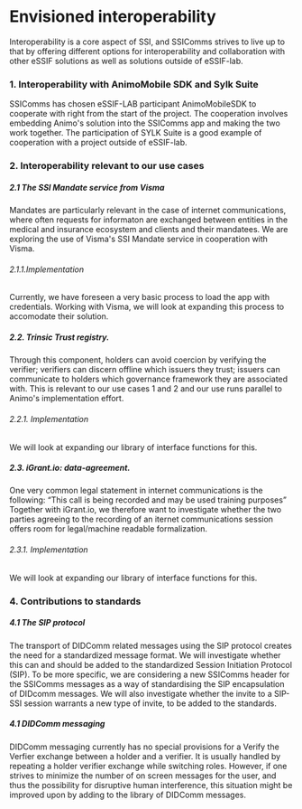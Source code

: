 Envisioned interoperability
===========================

Interoperability is a core aspect of SSI, and SSIComms strives to live up to that by offering different options for interoperability and collaboration with other eSSIF solutions as well as solutions outside of eSSIF-lab.

### 1. Interoperability with AnimoMobile SDK and Sylk Suite
SSIComms has chosen eSSIF-LAB participant AnimoMobileSDK to cooperate with right from the start of the project. The cooperation involves embedding Animo's solution into the SSIComms app and making the two work together. The participation of SYLK Suite is a good example of cooperation with a project outside of eSSIF-lab.
 
### 2. Interoperability relevant to our use cases

##### 2.1 The SSI Mandate service from Visma
Mandates are particularly relevant in the case of internet communications, where often requests for informaton are exchanged between entities in the medical and insurance ecosystem and clients and their mandatees. We are exploring the use of Visma's SSI Mandate service in cooperation with Visma. 

###### 2.1.1.Implementation
Currently, we have foreseen a very basic process to load the app with credentials. Working with Visma, we will look at expanding this process to accomodate their solution.

##### 2.2. Trinsic Trust registry. 
Through this component, holders can avoid coercion by verifying the verifier; verifiers can discern offline which issuers they trust; issuers can communicate to holders which governance framework they are associated with. This is relevant to our use cases 1 and 2 and our use runs parallel to Animo's implementation effort.

###### 2.2.1. Implementation
We will look at expanding our library of interface functions for this.

##### 2.3. iGrant.io: data-agreement. 
One very common legal statement in internet communications is the following: “This call is being recorded and may be used training purposes”
Together with iGrant.io, we therefore want to investigate whether the two parties agreeing to the recording of an iternet communications session offers room for legal/machine readable formalization.

###### 2.3.1. Implementation
We will look at expanding our library of interface functions for this.
 
### 4. Contributions to standards

##### 4.1 The SIP protocol
The transport of DIDComm related messages using the SIP protocol creates the need for a standardized message format. We will investigate whether this can and should be added to the standardized Session Initiation Protocol (SIP). To be more specific, we are considering a new SSIComms header for the SSIComms messages as a way of standardising the SIP encapsulation of DIDcomm messages. 
We will also investigate whether the invite to a SIP-SSI session warrants a new type of invite, to be added to the standards.


##### 4.1 DIDComm messaging 
DIDComm messaging currently has no special provisions for a Verify the Verfier exchange between a holder and a verifier. It is usually handled by repeating a holder verifier exchange while switching roles. However, if one strives to minimize the number of on screen messages for the user, and thus the possibility for disruptive human interference, this situation might be improved upon by adding to the library of DIDComm messages. 
